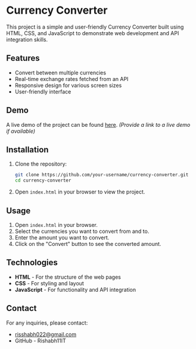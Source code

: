 # Currency Converter

This project is a simple and user-friendly Currency Converter built using HTML, CSS, and JavaScript to demonstrate web development and API integration skills.

## Features

- Convert between multiple currencies
- Real-time exchange rates fetched from an API
- Responsive design for various screen sizes
- User-friendly interface

## Demo

A live demo of the project can be found [here](#). *(Provide a link to a live demo if available)*

## Installation

1. Clone the repository:
    ```bash
    git clone https://github.com/your-username/currency-converter.git
    cd currency-converter
    ```

2. Open `index.html` in your browser to view the project.

## Usage

1. Open `index.html` in your browser.
2. Select the currencies you want to convert from and to.
3. Enter the amount you want to convert.
4. Click on the "Convert" button to see the converted amount.

## Technologies

- **HTML** - For the structure of the web pages
- **CSS** - For styling and layout
- **JavaScript** - For functionality and API integration

## Contact

For any inquiries, please contact:

- risshabh022@gmail.com
- GitHub - Rishabh11IT
